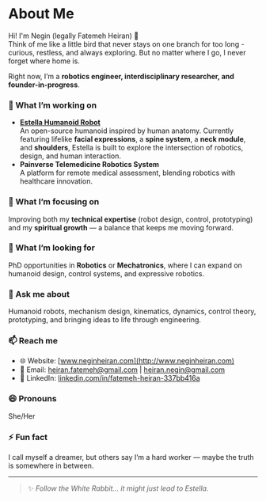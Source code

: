 # About Me

Hi! I'm Negin (legally Fatemeh Heiran) 🌿  
Think of me like a little bird that never stays on one branch for too long - curious, restless, and always exploring. But no matter where I go, I never forget where home is.  

Right now, I’m a **robotics engineer, interdisciplinary researcher, and founder-in-progress**.  

### 🔭 What I’m working on
- **[Estella Humanoid Robot](https://github.com/EstellaHumanoids/Humanoid-Robot)**  
  An open-source humanoid inspired by human anatomy. Currently featuring lifelike **facial expressions**, a **spine system**, a **neck module**, and **shoulders**, Estella is built to explore the intersection of robotics, design, and human interaction.  
- **Painverse Telemedicine Robotics System**  
  A platform for remote medical assessment, blending robotics with healthcare innovation.  

### 🌱 What I’m focusing on
Improving both my **technical expertise** (robot design, control, prototyping) and my **spiritual growth** — a balance that keeps me moving forward.  

### 👯 What I’m looking for
PhD opportunities in **Robotics** or **Mechatronics**, where I can expand on humanoid design, control systems, and expressive robotics.  

### 💬 Ask me about
Humanoid robots, mechanism design, kinematics, dynamics, control theory, prototyping, and bringing ideas to life through engineering.  

### 📫 Reach me
- 🌐 Website: [www.neginheiran.com](http://www.neginheiran.com)  
- 📧 Email: heiran.fatemeh@gmail.com | heiran.negin@gmail.com  
- 💼 LinkedIn: [linkedin.com/in/fatemeh-heiran-337bb416a](https://www.linkedin.com/in/fatemeh-heiran-337bb416a/)  

### 😄 Pronouns
She/Her  

### ⚡ Fun fact
I call myself a dreamer, but others say I’m a hard worker — maybe the truth is somewhere in between.  

---

> ✨ *Follow the White Rabbit... it might just lead to Estella.*  
